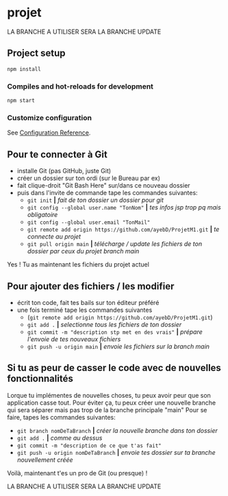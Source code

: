 # projet

LA BRANCHE A UTILISER SERA LA BRANCHE UPDATE

## Project setup
```
npm install
```

### Compiles and hot-reloads for development
```
npm start
```

### Customize configuration
See [Configuration Reference](https://cli.vuejs.org/config/).

## Pour te connecter à Git
- installe Git (pas GitHub, juste Git)
- créer un dossier sur ton ordi (sur le Bureau par ex)
- fait clique-droit "Git Bash Here" sur/dans ce nouveau dossier
- puis dans l'invite de commande tape les commandes suivantes:
  - `git init` **|** *fait de ton dossier un dossier pour git*
  - `git config --global user.name "TonNom"` **|** *tes infos jsp trop pq mais obligatoire*
  - `git config --global user.email "TonMail"`
  - `git remote add origin https://github.com/ayebD/ProjetM1.git`    **|** *te connecte au projet*
  - `git pull origin main`    **|** *télécharge / update les fichiers de ton dossier par ceux du projet branch main*

Yes ! Tu as maintenant les fichiers du projet actuel

## Pour ajouter des fichiers / les modifier
- écrit ton code, fait tes bails sur ton éditeur préféré
- une fois terminé tape les commandes suivantes
  - (`git remote add origin https://github.com/ayebD/ProjetM1.git`)
  - `git add .`    **|** *selectionne tous les fichiers de ton dossier*
  - `git commit -m "description stp met en des vrais"`    **|** *prépare l'envoie de tes nouveaux fichiers*
  - `git push -u origin main`    **|** *envoie les fichiers sur la branch main*

## Si tu as peur de casser le code avec de nouvelles fonctionnalités
Lorque tu implémentes de nouvelles choses, tu peux avoir peur que son application casse tout.
Pour éviter ça, tu peux créer une nouvelle branche qui sera séparer mais pas trop de la branche principale "main"
Pour se faire, tapes les commandes suivantes:
- `git branch nomDeTaBranch`    **|** *créer la nouvelle branche dans ton dossier*
- `git add .`    **|** *comme au dessus*
- `git commit -m "description de ce que t'as fait"`
- `git push -u origin nomDeTaBranch`    **|** *envoie tes dossier sur ta branche nouvellement créée*

Voilà, maintenant t'es un pro de Git (ou presque) !

LA BRANCHE A UTILISER SERA LA BRANCHE UPDATE
